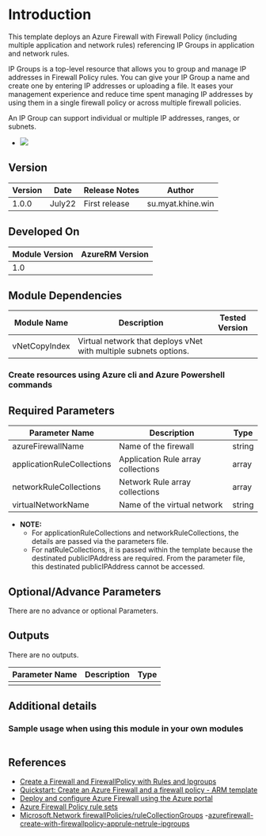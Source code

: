 # Introduction 
This template deploys an Azure Firewall with Firewall Policy (including multiple application and network rules) referencing IP Groups in application and network rules.

IP Groups is a top-level resource that allows you to group and manage IP addresses in Firewall Policy rules. You can give your IP Group a name and create one by entering IP addresses or uploading a file. It eases your management experience and reduce time spent managing IP addresses by using them in a single firewall policy or across multiple firewall policies.

An IP Group can support individual or multiple IP addresses, ranges, or subnets.

- <img src="../../img/azurefirewall_all_resources.png" withd=300>

## Version
| Version | Date | Release Notes | Author |
|---|---|---|---|
| 1.0.0 | July22 | First release | su.myat.khine.win |

## Developed On
| Module Version | AzureRM Version |
|---|---|
| 1.0 | |


## Module Dependencies

| Module Name | Description | Tested Version | 
|---|---|---|
|vNetCopyIndex|Virtual network that deploys vNet with multiple subnets options.||

### Create resources using Azure cli and Azure Powershell commands 

## Required Parameters


| Parameter Name | Description |  Type | 
|---|---|---|
|azureFirewallName|Name of the firewall|string|
|applicationRuleCollections|Application Rule array collections|array|
|networkRuleCollections|Network Rule array collections|array|
|virtualNetworkName|Name of the virtual network|string|

- **NOTE:** 
    - For applicationRuleCollections and networkRuleCollections, the details are passed via the parameters file.
    - For natRuleCollections, it is passed within the template because the destinated publicIPAddress are required. From the parameter file, this destinated publicIPAddress cannot be accessed. 


## Optional/Advance Parameters

There are no advance or optional Parameters.



## Outputs
There are no outputs.

| Parameter Name | Description | Type | 
|---|---|---|
|  |  |  |

## Additional details
### Sample usage when using this module in your own modules

```

```

## References
- [Create a Firewall and FirewallPolicy with Rules and Ipgroups](https://github.com/Azure/azure-quickstart-templates/tree/master/quickstarts/microsoft.network/azurefirewall-create-with-firewallpolicy-apprule-netrule-ipgroups)
- [Quickstart: Create an Azure Firewall and a firewall policy - ARM template](https://docs.microsoft.com/en-us/azure/firewall-manager/quick-firewall-policy)
- [Deploy and configure Azure Firewall using the Azure portal](https://docs.microsoft.com/en-us/azure/firewall/tutorial-firewall-deploy-portal)
- [Azure Firewall Policy rule sets](https://docs.microsoft.com/en-us/azure/firewall/policy-rule-sets)
- [Microsoft.Network firewallPolicies/ruleCollectionGroups](https://docs.microsoft.com/en-us/azure/templates/microsoft.network/firewallpolicies/rulecollectiongroups?pivots=deployment-language-arm-template)
-[azurefirewall-create-with-firewallpolicy-apprule-netrule-ipgroups](https://github.com/jlopezpa/azure-quickstart-templates/blob/393ae00facd461805bd7595f0cc28f7f99c11b16/quickstarts/microsoft.network/azurefirewall-create-with-firewallpolicy-apprule-netrule-ipgroups/azuredeploy.json)


